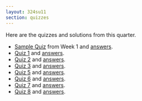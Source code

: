 ```yaml
---
layout: 324su11
section: quizzes
---
```


Here are the quizzes and solutions from this quarter.

- [Sample Quiz][sample] from Week 1 and [answers][sample-ans].
- [Quiz 1][q1] and [answers][q1a].
- [Quiz 2][q2] and [answers][q2a].
- [Quiz 3][q3] and [answers][q3a].
- [Quiz 5][q5] and [answers][q5a].
- [Quiz 6][q6] and [answers][q6a].
- [Quiz 7][q7] and [answers][q7a].
- [Quiz 8][q8] and [answers][q8a].

[sample]: sample-quiz.pdf
[sample-ans]: sample-quiz-ans.pdf
[q1]: quiz1.pdf
[q1a]: quiz1-ans.pdf
[q2]: quiz2.pdf
[q2a]: quiz2-ans.pdf
[q3]: quiz3.pdf
[q3a]: quiz3-ans.pdf
[q5]: quiz5.pdf
[q5a]: quiz5-ans.pdf
[q6]: quiz6.pdf
[q6a]: quiz6-ans.pdf
[q7]: quiz7.pdf
[q7a]: quiz7-ans.pdf
[q8]: quiz8.pdf
[q8a]: quiz8-ans.pdf
